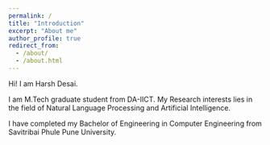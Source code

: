 ```yaml
---
permalink: /
title: "Introduction"
excerpt: "About me"
author_profile: true
redirect_from: 
  - /about/
  - /about.html
---
```



Hi! I am Harsh Desai.

I am M.Tech graduate student from DA-IICT. My Research interests lies in the field of Natural Language Processing and Artificial Intelligence.

I have completed my Bachelor of Engineering in Computer Engineering from Savitribai Phule Pune University.

